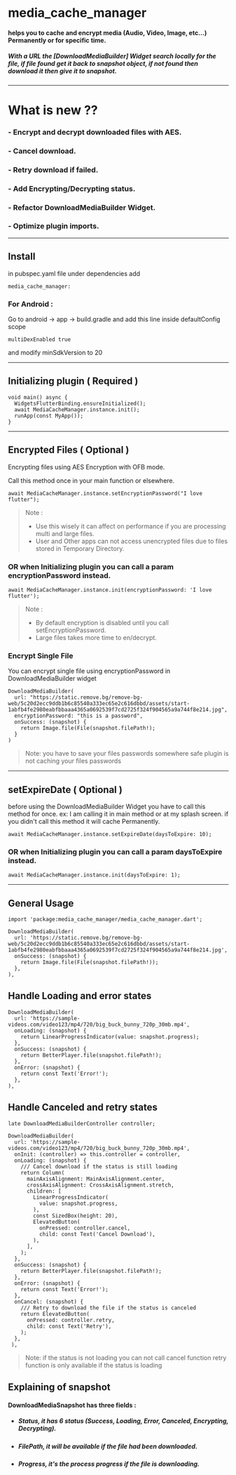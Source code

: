 # media_cache_manager

#### helps you to cache and encrypt media (Audio, Video, Image, etc...) Permanently or for specific time.

##### With a URL the [DownloadMediaBuilder] Widget search locally for the file, if file found get it back to snapshot object, if not found then download it then give it to snapshot.

---

# What is new ??

### - Encrypt and decrypt downloaded files with AES.

### - Cancel download.

### - Retry download if failed.

### - Add Encrypting/Decrypting status.

### - Refactor DownloadMediaBuilder Widget.

### - Optimize plugin imports.

---

## Install

in pubspec.yaml file under dependencies add

```
media_cache_manager: 
```

### For Android :

Go to android -> app -> build.gradle
and add this line inside defaultConfig scope

```
multiDexEnabled true
```

and modify minSdkVersion to 20

---

## Initializing plugin ( Required )

```
void main() async {
  WidgetsFlutterBinding.ensureInitialized();
  await MediaCacheManager.instance.init();
  runApp(const MyApp());
}
```

---

## Encrypted Files ( Optional )

Encrypting files using AES Encryption with OFB mode.

Call this method once in your main function or elsewhere.

```
await MediaCacheManager.instance.setEncryptionPassword("I love flutter");
```

> Note :
> * Use this wisely it can affect on performance if you are processing multi and large files.
> * User and Other apps can not access unencrypted files due to files stored in Temporary Directory.

### OR when Initializing plugin you can call a param encryptionPassword instead.

```
await MediaCacheManager.instance.init(encryptionPassword: 'I love flutter');
```

> Note :
> * By default encryption is disabled until you call setEncryptionPassword.
> * Large files takes more time to en/decrypt.

### Encrypt Single File
You can encrypt single file using encryptionPassword in DownloadMediaBuilder widget
```
DownloadMediaBuilder(
  url: "https://static.remove.bg/remove-bg-web/5c20d2ecc9ddb1b6c85540a333ec65e2c616dbbd/assets/start-1abfb4fe2980eabfbbaaa4365a0692539f7cd2725f324f904565a9a744f8e214.jpg",
  encryptionPassword: "this is a password",  
  onSuccess: (snapshot) {
    return Image.file(File(snapshot.filePath!);
  }
)
```
> Note: you have to save your files passwords somewhere safe
> plugin is not caching your files passwords

---

## setExpireDate ( Optional )

before using the DownloadMediaBuilder Widget you have to call this method for once.
ex: I am calling it in main method or at my splash screen.
if you didn't call this method it will cache Permanently.

```
await MediaCacheManager.instance.setExpireDate(daysToExpire: 10);
```

### OR when Initializing plugin you can call a param daysToExpire instead.

```
await MediaCacheManager.instance.init(daysToExpire: 1);
```

---

## General Usage

```
import 'package:media_cache_manager/media_cache_manager.dart';
```

```
DownloadMediaBuilder(
  url: 'https://static.remove.bg/remove-bg-web/5c20d2ecc9ddb1b6c85540a333ec65e2c616dbbd/assets/start-1abfb4fe2980eabfbbaaa4365a0692539f7cd2725f324f904565a9a744f8e214.jpg',
  onSuccess: (snapshot) {
    return Image.file(File(snapshot.filePath!));
  },
),
```

## Handle Loading and error states

```
DownloadMediaBuilder(
  url: 'https://sample-videos.com/video123/mp4/720/big_buck_bunny_720p_30mb.mp4',
  onLoading: (snapshot) {
    return LinearProgressIndicator(value: snapshot.progress); 
  },
  onSuccess: (snapshot) {
    return BetterPlayer.file(snapshot.filePath!);
  }, 
  onError: (snapshot) {
    return const Text('Error!');
  },
),
```

## Handle Canceled and retry states

```
late DownloadMediaBuilderController controller;

DownloadMediaBuilder(
  url: 'https://sample-videos.com/video123/mp4/720/big_buck_bunny_720p_30mb.mp4',
  onInit: (controller) => this.controller = controller,
  onLoading: (snapshot) {
    /// Cancel download if the status is still loading
    return Column(
      mainAxisAlignment: MainAxisAlignment.center,
      crossAxisAlignment: CrossAxisAlignment.stretch,
      children: [
        LinearProgressIndicator(
          value: snapshot.progress,
        ),
        const SizedBox(height: 20),
        ElevatedButton(
          onPressed: controller.cancel,
          child: const Text('Cancel Download'),
        ),
      ],
    );
  },
  onSuccess: (snapshot) {
    return BetterPlayer.file(snapshot.filePath!);
  }, 
  onError: (snapshot) {
    return const Text('Error!');
  },
  onCancel: (snapshot) {
    /// Retry to download the file if the status is canceled
    return ElevatedButton(
      onPressed: controller.retry,
      child: const Text('Retry'),
    );
  },
 ),
```

> Note: if the status is not loading you can not call cancel function
> retry function is only available if the status is loading

## Explaining of snapshot

#### DownloadMediaSnapshot has three fields :

- ##### Status, it has 6 status (Success, Loading, Error, Canceled, Encrypting, Decrypting).
- ##### FilePath, it will be available if the file had been downloaded.
- ##### Progress, it's the process progress if the file is downloading.